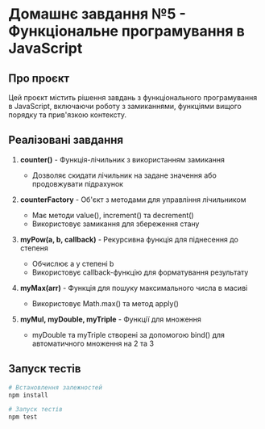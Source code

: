 # Домашнє завдання №5 - Функціональне програмування в JavaScript

## Про проєкт
Цей проєкт містить рішення завдань з функціонального програмування в JavaScript, включаючи роботу з замиканнями, функціями вищого порядку та прив'язкою контексту.

## Реалізовані завдання

1. **counter()** - Функція-лічильник з використанням замикання
   - Дозволяє скидати лічильник на задане значення або продовжувати підрахунок

2. **counterFactory** - Об'єкт з методами для управління лічильником
   - Має методи value(), increment() та decrement()
   - Використовує замикання для збереження стану

3. **myPow(a, b, callback)** - Рекурсивна функція для піднесення до степеня
   - Обчислює a у степені b
   - Використовує callback-функцію для форматування результату

4. **myMax(arr)** - Функція для пошуку максимального числа в масиві
   - Використовує Math.max() та метод apply()

5. **myMul, myDouble, myTriple** - Функції для множення
   - myDouble та myTriple створені за допомогою bind() для автоматичного множення на 2 та 3

## Запуск тестів

```bash
# Встановлення залежностей
npm install

# Запуск тестів
npm test
```
